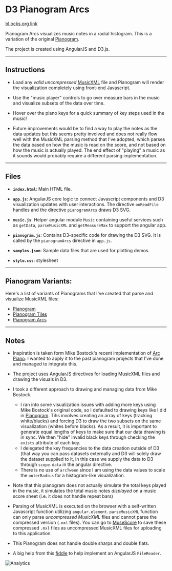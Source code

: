 # D3 Pianogram Arcs
[bl.ocks.org link](http://bl.ocks.org/chrisrzhou/raw/5a9fa44b9b1e115b56c6/)

Pianogram Arcs visualizes music notes in a radial histogram.  This is a variation of the original [Pianogram][].

The project is created using AngularJS and D3.js.

------

## Instructions
-   Load any *valid uncompressed* [MusicXML][] file and Pianogram will render the visualization completely using front-end Javascript.

-   Use the "music player" controls to go over measure bars in the music and visualize subsets of the data over time.

-   Hover over the piano keys for a quick summary of key steps used in the music!

-   Future improvements would be to find a way to play the notes as the data updates but this seems pretty involved and does not really
    flow well with the MusicXML parsing method that I've adopted, which parses the data based on how the music is read on the score, and
    not based on how the music is actually played.  The end effect of "playing" a music as it sounds would probably require a different
    parsing implementation.

------

## Files
-   **`index.html`**: Main HTML file.

-   **`app.js`**: AngularJS core logic to connect Javascript components and D3 visualization updates with user interactions. The
    directive `onReadFile` handles and the directive `pianogramArcs` draws D3 SVG.  

-   **`music.js`**: Helper angular module `Music` containing useful services such as `getData`, `parseMusicXML` and `getMeasureMax` to
    support the angular app.

-   **`pianogram.js`**: Contains D3-specific code for drawing the D3 SVG.  It is called by the `pianogramArcs` directive in `app.js`.

-   **`samples.json`**: Sample data files that are used for plotting demos.

-   **`style.css`**: stylesheet

------

## Pianogram Variants:
Here's a list of variants of Pianograms that I've created that parse and visualize MusicXML files:

-   [Pianogram][]
-   [Pianogram Tiles][]
-   [Pianogram Arcs][]

------

## Notes
-   Inspiration is taken form Mike Bostock's recent implementation of [Arc Piano][].  I wanted to apply it to the past pianogram
    projects that I've done and managed to integrate this.

-   The project uses AngularJS directives for loading MusicXML files and drawing the visuals in D3.

-   I took a different approach to drawing and managing data from Mike Bostock.
    -   I ran into some visualization issues with adding more keys using Mike Bostock's original code, so I defaulted to drawing keys
        like I did in [Pianogram][].  Tihs involves creating an array of keys (tracking white/blacks) and forcing D3 to draw the two
        subsets on the same visualization (whites before blacks).  As a result, it is important to generate equal lengths of keys to
        make sure that our data drawing is in sync.  We then "hide" invalid black keys through checking the `exists` attribute of each
        key.
    -   I delegated the key frequencies to the data creation outside of D3 (that way you can pass datasets externally and D3 will solely
        draw the dataset supplied to it, in this case we supply the data to D3 through `scope.data` in the angular directive.  
    -   There is no use of `arcTween` since I am using the data values to scale the `outerRadius` for a histogram-like visualization.

-   Note that this pianogram does not actually simulate the total keys played in the music, it simulates the total music notes
    *displayed* on a music score sheet (i.e. it does not handle repeat bars)

-   Parsing of MusicXML is executed on the browser with a self-written Javascript function utilizing `angular.element`.  `parseMusicXML`
    function can only parse *uncompressed MusicXML* files and cannot parse the compressed version (`.mxl` files).  You can go to
    [MuseScore][] to save these compressed `.mxl` files as uncompressed MusicXML files for uploading to this application.

-   This Pianogram does not handle double sharps and double flats.

-   A big help from this [fiddle][] to help implement an AngularJS `FileReader`.

<!-- external links -->
[Pianogram]: http://bl.ocks.org/chrisrzhou/raw/6e5fa4352fb8de5ba1f4
[Pianogram Tiles]: http://bl.ocks.org/chrisrzhou/raw/d469b1324404b71b8172
[Pianogram Arcs]: http://bl.ocks.org/chrisrzhou/raw/5a9fa44b9b1e115b56c6
[Arc Piano]: http://bl.ocks.org/mbostock/5723d93e4f617b542991
[MusicXML]: http://www.musicxml.com/
[MuseScore]: http://www.musescore.org
[fiddle]: http://jsfiddle.net/alexsuch/6aG4x/

<!-- ga beacon -->
![Analytics](https://ga-beacon.appspot.com/UA-58181799-1/5a9fa44b9b1e115b56c6)